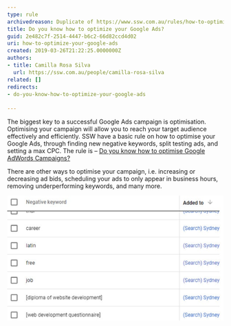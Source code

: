 ```yaml
---
type: rule
archivedreason: Duplicate of https://www.ssw.com.au/rules/how-to-optimize-google-ads-campaigns
title: Do you know how to optimize your Google Ads?
guid: 2e482c7f-2514-4447-b6c2-66d82ccd4d02
uri: how-to-optimize-your-google-ads
created: 2019-03-26T21:22:25.0000000Z
authors:
- title: Camilla Rosa Silva
  url: https://ssw.com.au/people/camilla-rosa-silva
related: []
redirects:
- do-you-know-how-to-optimize-your-google-ads

---
```


The biggest key to a successful Google Ads campaign is optimisation. Optimising your campaign will allow you to reach your target audience effectively and efficiently. SSW have a basic rule on how to optimise your Google Ads, through finding new negative keywords, split testing ads, and setting a max CPC. The rule is – [Do you know how to optimise Google AdWords Campaigns?](/do-you-know-how-to-optimize-google-adwords-campaigns)

<!--endintro-->

There are other ways to optimise your campaign, i.e. increasing or decreasing ad bids, scheduling your ads to only appear in business hours, removing underperforming keywords, and many more.

![Figure: Keep your negative keyword list updated](google-ads-negative-keyword.jpg)
